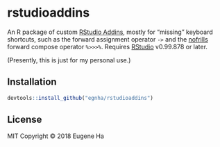 
<!-- README.md is generated from README.Rmd. Please edit that file -->

# rstudioaddins

An R package of custom [RStudio
Addins](https://rstudio.github.io/rstudioaddins/), mostly for “missing”
keyboard shortcuts, such as the forward assignment operator `->` and the
[nofrills](https://github.com/egnha/nofrills) forward compose operator
`%>>>%`. Requires [RStudio](https://www.rstudio.com/products/rstudio/)
v0.99.878 or later.

(Presently, this is just for my personal use.)

## Installation

``` r
devtools::install_github("egnha/rstudioaddins")
```

## License

MIT Copyright © 2018 Eugene Ha

